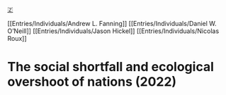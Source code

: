 [🇿](zotero://select/library/items/X8RWGPX3)

[[Entries/Individuals/Andrew L. Fanning]] [[Entries/Individuals/Daniel W. O’Neill]] [[Entries/Individuals/Jason Hickel]] [[Entries/Individuals/Nicolas Roux]] 
# The social shortfall and ecological overshoot of nations (2022)

